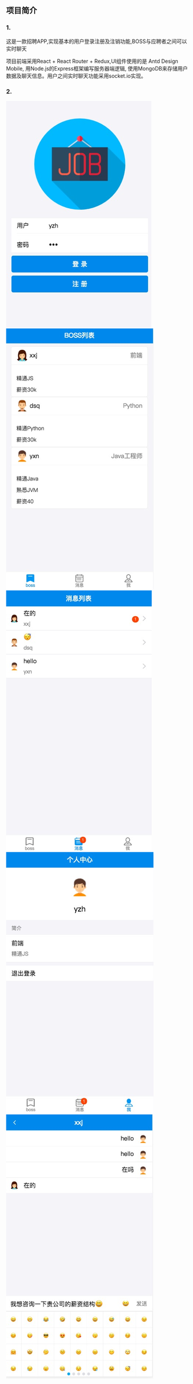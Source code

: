 ## 项目简介
### 1.
这是一款招聘APP,实现基本的用户登录注册及注销功能,BOSS与应聘者之间可以实时聊天

项目前端采用React + React Router + Redux,UI组件使用的是 Antd Design Mobile, 用Node.js的Express框架编写服务器端逻辑, 使用MongoDB来存储用户数据及聊天信息。用户之间实时聊天功能采用socket.io实现。

### 2.
![](https://github.com/yzhclear/yzhchat/blob/master/navimg/1.jpg)
![](https://github.com/yzhclear/yzhchat/blob/master/navimg/2.jpg)
![](https://github.com/yzhclear/yzhchat/blob/master/navimg/3.jpg)
![](https://github.com/yzhclear/yzhchat/blob/master/navimg/4.jpg)
![](https://github.com/yzhclear/yzhchat/blob/master/navimg/5.jpg)
